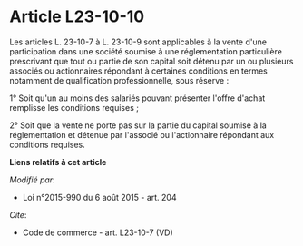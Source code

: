 # Article L23-10-10

Les articles L. 23-10-7 à L. 23-10-9 sont applicables à la vente d'une participation dans une société soumise à une
réglementation particulière prescrivant que tout ou partie de son capital soit détenu par un ou plusieurs associés ou
actionnaires répondant à certaines conditions en termes notamment de qualification professionnelle, sous réserve : 

1° Soit qu'un au moins des salariés pouvant présenter l'offre d'achat remplisse les conditions requises ; 

2° Soit que la vente ne porte pas sur la partie du capital soumise à la réglementation et détenue par l'associé ou
l'actionnaire répondant aux conditions requises.

**Liens relatifs à cet article**

_Modifié par_:

  - Loi n°2015-990 du 6 août 2015 - art. 204

_Cite_:

  - Code de commerce - art. L23-10-7 (VD)

